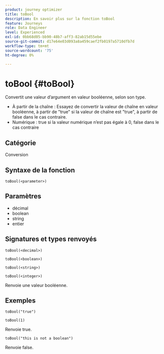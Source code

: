 ```yaml
---
product: journey optimizer
title: toBool
description: En savoir plus sur la fonction toBool
feature: Journeys
role: Data Engineer
level: Experienced
exl-id: 0bb68d05-bb90-48b7-aff3-82ab15d55ebe
source-git-commit: d17e64e03d093a8a459caef2fb0197a5710dfb7d
workflow-type: tm+mt
source-wordcount: '75'
ht-degree: 0%

---
```


# toBool {#toBool}

Convertit une valeur d’argument en valeur booléenne, selon son type.

* À partir de la chaîne : Essayez de convertir la valeur de chaîne en valeur booléenne, à partir de &quot;true&quot; si la valeur de chaîne est &quot;true&quot;, à partir de false dans le cas contraire.
* Numérique : true si la valeur numérique n’est pas égale à 0, false dans le cas contraire

## Catégorie

Conversion

## Syntaxe de la fonction

`toBool(<parameter>)`

## Paramètres

* décimal
* boolean
* string
* entier

## Signatures et types renvoyés

`toBool(<decimal>)`

`toBool(<boolean>)`

`toBool(<string>)`

`toBool(<integer>)`

Renvoie une valeur booléenne.

## Exemples

`toBool("true")`

`toBool(1)`

Renvoie true.

`toBool("this is not a boolean")`

Renvoie false.
